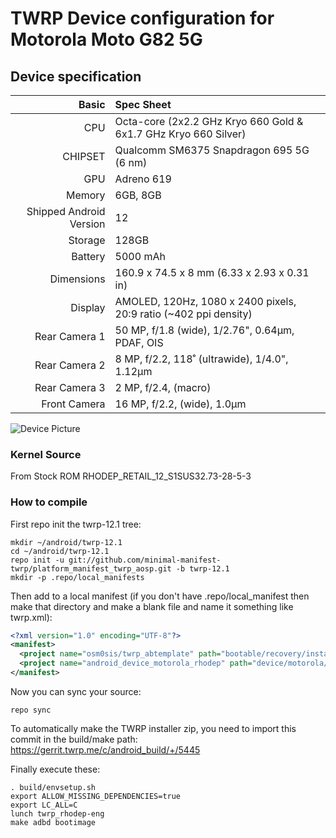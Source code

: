 # TWRP Device configuration for Motorola Moto G82 5G

## Device specification

Basic   | Spec Sheet
-------:|:------------------------
CPU     | Octa-core (2x2.2 GHz Kryo 660 Gold & 6x1.7 GHz Kryo 660 Silver)
CHIPSET | Qualcomm SM6375 Snapdragon 695 5G (6 nm)
GPU     | Adreno 619
Memory  | 6GB, 8GB
Shipped Android Version | 12
Storage | 128GB
Battery | 5000 mAh
Dimensions | 160.9 x 74.5 x 8 mm (6.33 x 2.93 x 0.31 in)
Display | AMOLED, 120Hz, 1080 x 2400 pixels, 20:9 ratio (~402 ppi density)
Rear Camera 1 | 50 MP, f/1.8 (wide), 1/2.76", 0.64µm, PDAF, OIS
Rear Camera 2 | 8 MP, f/2.2, 118˚ (ultrawide), 1/4.0", 1.12µm
Rear Camera 3 | 2 MP, f/2.4, (macro)
Front Camera | 16 MP, f/2.2, (wide), 1.0µm

![Device Picture](https://fdn2.gsmarena.com/vv/bigpic/motorola-moto-g82.jpg)


### Kernel Source
From Stock ROM RHODEP_RETAIL_12_S1SUS32.73-28-5-3


### How to compile
First repo init the twrp-12.1 tree:

```
mkdir ~/android/twrp-12.1
cd ~/android/twrp-12.1
repo init -u git://github.com/minimal-manifest-twrp/platform_manifest_twrp_aosp.git -b twrp-12.1
mkdir -p .repo/local_manifests
```

Then add to a local manifest (if you don't have .repo/local_manifest then make that directory and make a blank file and name it something like twrp.xml):

```xml
<?xml version="1.0" encoding="UTF-8"?>
<manifest>
  <project name="osm0sis/twrp_abtemplate" path="bootable/recovery/installer" remote="github" revision="master"/>
  <project name="android_device_motorola_rhodep" path="device/motorola/rhodep" remote="TeamWin" revision="android-12.1"/>
</manifest>
```

Now you can sync your source:

```
repo sync
```

To automatically make the TWRP installer zip, you need to import this commit in the build/make path: https://gerrit.twrp.me/c/android_build/+/5445

Finally execute these:

```
. build/envsetup.sh
export ALLOW_MISSING_DEPENDENCIES=true
export LC_ALL=C
lunch twrp_rhodep-eng
make adbd bootimage
```
